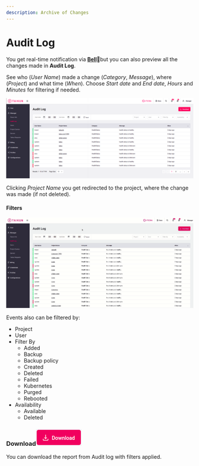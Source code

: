 ```yaml
---
description: Archive of Changes
---
```


# Audit Log

You get real-time notification via [**Bell**](https://itera.gitbook.io/taikun/user-guide-1/manager/dashboard/tables#recent-events):bell:but you can also preview all the changes made in **Audit Log**.

See who (_User Name_) made a change (_Category_, _Message_), where (_Project_) and what time (_When_). Choose _Start date_ and _End date_, _Hours_ and _Minutes_ for filtering if needed.

![Fig. 1: Audit Log](<../.gitbook/assets/audit log (2).png>)

Clicking _Project Name_ you get redirected to the project, where the change was made (if not deleted).



#### **Filters**

![Fig. 2: Filters](<../.gitbook/assets/audit log sorting (1).gif>)



Events also can be filtered by:

* Project
* User
* Filter By
  * Added
  * Backup
  * Backup policy
  * Created
  * Deleted
  * Failed
  * Kubernetes
  * Purged
  * Rebooted
* Availability
  * Available
  * Deleted



### Download![](../.gitbook/assets/download1.png)&#x20;

You can download the report from Audit log with filters applied.
